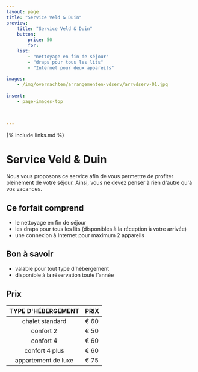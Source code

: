 ```yaml
---
layout: page
title: "Service Veld & Duin"
preview: 
    title: "Service Veld & Duin"
    button:
        price: 50
        for: 
    list:
        - "nettoyage en fin de séjour"
        - "draps pour tous les lits"
        - "Internet pour deux appareils"
        
images:
    - /img/overnachten/arrangementen-vdserv/arrvdserv-01.jpg
    
insert:
    - page-images-top
    
    
    
---
```


{% include links.md %}


# Service Veld & Duin

Nous vous proposons ce service afin de vous permettre de profiter pleinement de votre séjour. Ainsi, vous ne devez penser à rien d'autre qu'à vos vacances.

## Ce forfait comprend
- le nettoyage en fin de séjour
- les draps pour tous les lits (disponibles à la réception à votre arrivée)
- une connexion à Internet pour maximum 2 appareils


## Bon à savoir
- valable pour tout type d’hébergement
- disponible à la réservation toute l’année


## Prix

TYPE D'HÉBERGEMENT  | PRIX
:------------------:|:-----------
chalet standard     |€ 60                
confort 2           |€ 50                
confort 4           |€ 60         
confort 4 plus      |€ 60  
appartement de luxe |€ 75         
        




